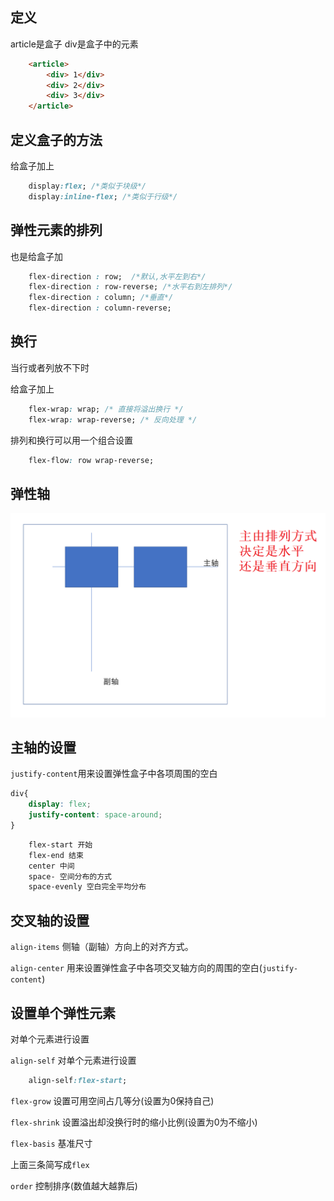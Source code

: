 ## 定义

article是盒子
div是盒子中的元素

```html
    <article>
        <div> 1</div>
        <div> 2</div>
        <div> 3</div>
    </article>
```

## 定义盒子的方法

给盒子加上
```css
    display:flex; /*类似于块级*/
    display:inline-flex; /*类似于行级*/
```

## 弹性元素的排列

也是给盒子加
```css
    flex-direction : row;  /*默认,水平左到右*/
    flex-direction : row-reverse; /*水平右到左排列*/
    flex-direction : column; /*垂直*/
    flex-direction : column-reverse;
```

## 换行

当行或者列放不下时

给盒子加上

```css
    flex-wrap: wrap; /* 直接将溢出换行 */
    flex-wrap: wrap-reverse; /* 反向处理 */
```

排列和换行可以用一个组合设置

```css
    flex-flow: row wrap-reverse;
```

## 弹性轴

![alt](./轴.png)

## 主轴的设置

`justify-content`用来设置弹性盒子中各项周围的空白

```css
div{
    display: flex;
    justify-content: space-around;
}
```

```css
    flex-start 开始
    flex-end 结束
    center 中间
    space- 空间分布的方式
    space-evenly 空白完全平均分布
```

## 交叉轴的设置

`align-items` 侧轴（副轴）方向上的对齐方式。

`align-center` 用来设置弹性盒子中各项交叉轴方向的周围的空白(`justify-content`)

## 设置单个弹性元素

对单个元素进行设置

`align-self` 对单个元素进行设置

```css
    align-self:flex-start;
```

`flex-grow` 设置可用空间占几等分(设置为0保持自己)


`flex-shrink` 设置溢出却没换行时的缩小比例(设置为0为不缩小)


`flex-basis` 基准尺寸

上面三条简写成`flex`

`order` 控制排序(数值越大越靠后)